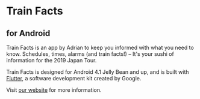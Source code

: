 # Train Facts
## for Android

Train Facts is an app by Adrian to keep you informed with what you need to know. Schedules, times, alarms (and train facts!) – It's your sushi of information for the 2019 Japan Tour.

Train Facts is designed for Android 4.1 Jelly Bean and up, and is built with [Flutter](https://flutter.dev), a software development kit created by Google.

Visit [our website](https://trainfacts.github.io/android) for more information.